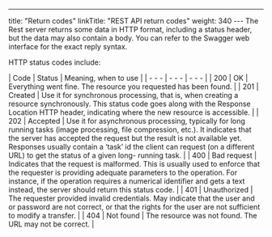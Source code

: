 ---
title: "Return codes"
linkTitle: "REST API return codes"
weight: 340
--- The Rest server returns some data in HTTP format, including a status header, but the data may also contain a body. You can refer to the Swagger web interface for the exact reply syntax.

HTTP status codes include:

| Code  | Status  | Meaning, when to use  |
| - - - | - - - | - - - |
| 200  | OK  | Everything went fine. The resource you requested has been found.  |
| 201  | Created  | Use it for synchronous processing, that is, when creating a resource synchronously. This status code goes along with the Response Location HTTP header, indicating where the new resource is accessible.  |
| 202  | Accepted  | Use it for asynchronous processing, typically for long running tasks (image processing, file compression, etc.). It indicates that the server has accepted the request but the result is not available yet. Responses usually contain a ‘task’ id the client can request (on a different URL) to get the status of a given long- running task.  |
| 400  | Bad request  | Indicates that the request is malformed. This is usually used to enforce that the requester is providing adequate parameters to the operation. For instance, if the operation requires a numerical identifier and gets a text instead, the server should return this status code.  |
| 401  | Unauthorized  | The requester provided invalid credentials. May indicate that the user and or password are not correct, or that the rights for the user are not sufficient to modify a transfer.  |
| 404  | Not found  | The resource was not found. The URL may not be correct.  |

